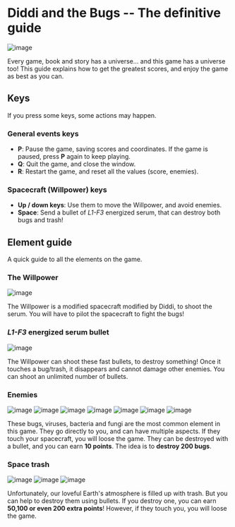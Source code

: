 # Diddi and the Bugs -- The definitive guide

![image](https://user-images.githubusercontent.com/83621221/147975798-9f8df786-a081-4073-89d9-26da7abbf323.png)

Every game, book and story has a universe... and this game
has a universe too! This guide explains how to get the greatest
scores, and enjoy the game as best as you can.

## Keys

If you press some keys, some actions may happen.

### General events keys

- **P**: Pause the game, saving scores and coordinates. If the game is paused,
  press **P** again to keep playing.
- **Q**: Quit the game, and close the window.
- **R**: Restart the game, and reset all the values (score, enemies).

### Spacecraft (Willpower) keys

- **Up / down keys**: Use them to move the Willpower, and avoid enemies.
- **Space**: Send a bullet of _L1-F3_ energized serum, that can destroy both bugs
  and trash!

## Element guide

A quick guide to all the elements on the game.

### The Willpower

![image](https://user-images.githubusercontent.com/83621221/143620203-93ef837b-2c87-4537-a500-528ca3c4d107.png)

The Willpower is a modified spacecraft modified by Diddi, to shoot the serum. You
will have to pilot the spacecraft to fight the bugs!

### _L1-F3_ energized serum bullet

![image](https://user-images.githubusercontent.com/83621221/143620255-dc40fa2b-4793-4890-871e-d5e92f5e6063.png)

The Willpower can shoot these fast bullets, to destroy something! Once it touches a bug/trash,
it disappears and cannot damage other enemies. You can shoot an unlimited number of bullets.

### Enemies

![image](https://user-images.githubusercontent.com/83621221/143620313-1ac0a5b4-9f37-4b0e-9963-e74c8600a349.png)
![image](https://user-images.githubusercontent.com/83621221/143620333-6c0b6c6f-12e9-463e-8d4f-3fcc28f2ecd4.png)
![image](https://user-images.githubusercontent.com/83621221/143620348-02dfdd68-2a72-4b83-b89e-1b867ded660f.png)
![image](https://user-images.githubusercontent.com/83621221/143620398-b7d0a13d-de44-4bf9-878c-2fcdfdafc89b.png)
![image](https://user-images.githubusercontent.com/83621221/143620421-4fe12681-5ba5-4678-9530-df2348dc0ed5.png)
![image](https://user-images.githubusercontent.com/83621221/143620453-7ebbf68f-fcf3-4ce9-b356-e5977d29b3eb.png)
![image](https://user-images.githubusercontent.com/83621221/143620487-095bbca8-0036-4d91-a973-cc7fd7cacfbe.png)

These bugs, viruses, bacteria and fungi are the most common element in this game.
They go directly to you, and can have multiple aspects. If they touch your spacecraft,
you will loose the game. They can be destroyed with a bullet, and you can earn **10 points**.
The idea is to **destroy 200 bugs**.

### Space trash

![image](https://user-images.githubusercontent.com/83621221/143620527-31f0797f-c219-4426-8a75-fef7bc30bbb8.png)
![image](https://user-images.githubusercontent.com/83621221/143620539-57b2df7a-5d4e-494e-9082-4e6a45be868f.png)
![image](https://user-images.githubusercontent.com/83621221/143620562-d544305d-d94e-4539-8ba1-70552b88e864.png)

Unfortunately, our loveful Earth's atmosphere is filled up with trash. But you
can help to destroy them using bullets. If you destroy one, you can earn
**50,100 or even 200 extra points**! However, if they touch you, you will loose the game.
